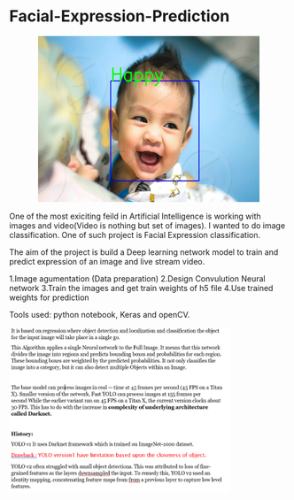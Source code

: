 # Facial-Expression-Prediction
<p align="center">
<img src = "output/image2.jpg" width = 400 height=300>
</p>


      
   
   One of the most exiciting feild in Artificial Intelligence is working with images and video(Video is nothing but set of images). I wanted to do image classification. One of such project is Facial Expression classification.
   
The aim of the project is build a Deep learning network model to train and predict expression of an image and live stream video.
 
1.Image agumentation (Data preparation)                                                                                            2.Design Convulution Neural network
3.Train the images and get train weights of h5 file
4.Use trained weights for prediction

Tools used: 
       python notebook, Keras and openCV.
       
<p align="left">
<img src = "output/Capture.jpg" width = 400 height=300>
</p>
       
        
       
           

      
